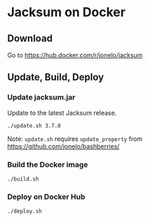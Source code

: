 # Jacksum on Docker

## Download

Go to https://hub.docker.com/r/jonelo/jacksum

## Update, Build, Deploy

### Update jacksum.jar

Update to the latest Jacksum release.

```
./update.sh 3.7.0
```

Note: `update.sh` requires `update_property` from https://github.com/jonelo/bashberries/

### Build the Docker image

```
./build.sh
```

### Deploy on Docker Hub

```
./deploy.sh
```


